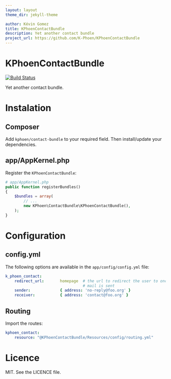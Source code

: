 ```yaml
---
layout: layout
theme_dir: jekyll-theme

author: Kévin Gomez
title: KPhoenContactBundle
description: Yet another contact bundle
project_url: https://github.com/K-Phoen/KPhoenContactBundle
---
```


KPhoenContactBundle
===================

[![Build Status](https://travis-ci.org/K-Phoen/KPhoenContactBundle.png?branch=master)](https://travis-ci.org/K-Phoen/KPhoenContactBundle)

Yet another contact bundle.

Instalation
===========

## Composer

Add `kphoen/contact-bundle` to your required field. Then install/update your
dependencies.

## app/AppKernel.php

Register the `KPhoenContactBundle`:

```php
# app/AppKernel.php
public function registerBundles()
{
    $bundles = array(
        // ...
        new KPhoen\ContactBundle\KPhoenContactBundle(),
    );
}
```

Configuration
=============

## config.yml

The following options are available in the `app/config/config.yml` file:

```yaml
k_phoen_contact:
    redirect_url:       homepage  # the url to redirect the user to once the
                                  # mail is sent
    sender:             { address: 'no-reply@foo.org' }
    receiver:           { address: 'contact@foo.org' }
```

## Routing

Import the routes:

```yaml
kphoen_contact:
    resource: "@KPhoenContactBundle/Resources/config/routing.yml"
```

Licence
=======

MIT. See the LICENCE file.
